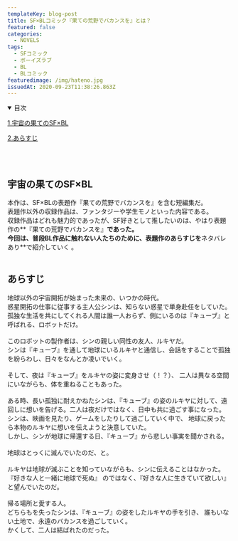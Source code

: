 ```yaml
---
templateKey: blog-post
title: SF×BLコミック『果ての荒野でバカンスを』とは？
featured: false
categories:
  - NOVELS
tags:
  - SFコミック
  - ボーイズラブ
  - BL
  - BLコミック
featuredimage: /img/hateno.jpg
issuedAt: 2020-09-23T11:38:26.863Z
---
```

<details open><summary>目次</summary>

[1.宇宙の果てのSF×BL
](#sfbl)

[2.あらすじ](#story)
</details>

</br></br>
<div id="sfbl">

## 宇宙の果てのSF×BL
本作は、SF×BLの表題作『果ての荒野でバカンスを』を含む短編集だ。<br>表題作以外の収録作品は、ファンタジーや学生モノといった内容である。<br>
収録作品はどれも魅力的であったが、SF好きとして推したいのは、やはり表題作の**『果ての荒野でバカンスを』**であった。<br>
今回は、普段BL作品に触れない人たちのために、表題作のあらすじを**ネタバレあり**で紹介していく。
<br><br>

<div id="story">

## あらすじ
地球以外の宇宙開拓が始まった未来の、いつかの時代。<br>
惑星開拓の仕事に従事する主人公シンは、知らない惑星で単身赴任をしていた。
孤独な生活を共にしてくれる人間は誰一人おらず、側にいるのは『キューブ』と呼ばれる、ロボットだけ。
<br>
<br>
このロボットの製作者は、シンの親しい同性の友人、ルキヤだ。<br>
シンは『キューブ』を通して地球にいるルキヤと通信し、会話をすることで孤独を紛らわし、日々をなんとか凌いでいく。
<br><br>
そして、夜は『キューブ』をルキヤの姿に変身させ（！？）、二人は異なる空間にいながらも、体を重ねることもあった。<br><br>
ある時、長い孤独に耐えかねたシンは、『キューブ』の姿のルキヤに対して、遠回しに想いを告げる。二人は夜だけではなく、日中も共に過ごす事になった。
シンは、映画を見たり、ゲームをしたりして過ごしていく中で、地球に戻ったら本物のルキヤに想いを伝えようと決意していた。<br>
しかし、シンが地球に帰還する日、『キューブ』から悲しい事実を聞かされる。<br>
<br>
地球はとっくに滅んでいたのだ、と。
<br><br>
ルキヤは地球が滅ぶことを知っていながらも、シンに伝えることはなかった。『好きな人と一緒に地球で死ぬ』のではなく、『好きな人に生きていて欲しい』と望んでいたのだ。
<br><br>帰る場所と愛する人。<br>どちらもを失ったシンは、『キューブ』の姿をしたルキヤの手を引き、
誰もいない土地で、永遠のバカンスを過ごしていく。<br>
かくして、二人は結ばれたのだった。